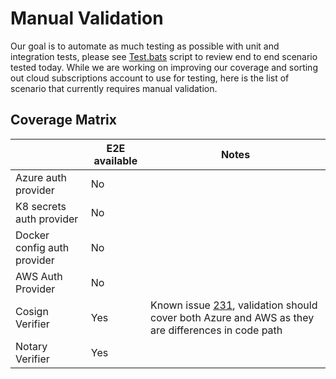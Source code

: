 # Manual Validation
Our goal is to automate as much testing as possible with unit and integration tests, please see [Test.bats](https://github.com/deislabs/ratify/blob/main/test/bats/test.bats) script to review end to end scenario tested today.  While we are working on improving our coverage and sorting out cloud subscriptions account to use for testing, here is the list of scenario that currently requires manual validation.  

## Coverage Matrix
|                      | E2E available | Notes                                                                |
|----------------------|---------------|----------------------------------------------------------------------|
| Azure auth provider |  No           |                                                                      |
| K8 secrets auth provider           |    No        |                                                                      |
| Docker config auth provider  |     No      |                                                                      |
| AWS Auth Provider    |    No         |                                                                      |
| Cosign Verifier      |    Yes        | Known issue [231](https://github.com/deislabs/ratify/issues/231), validation should cover both Azure and AWS as they are differences in code path |
| Notary Verifier      | Yes           | |                                                                      
